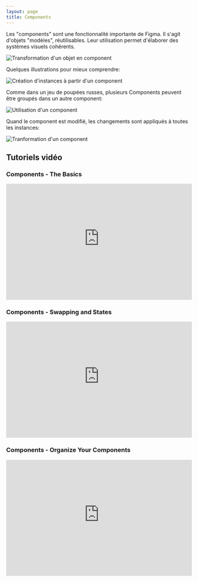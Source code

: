 ```yaml
---
layout: page
title: Components
---
```


Les "components" sont une fonctionnalité importante de Figma. Il s'agit d'objets "modèles", réutilisables. Leur utilisation permet d'élaborer des systèmes visuels cohérents.

![Transformation d'un objet en component](img/create-component.png)

Quelques illustrations pour mieux comprendre:

![Création d'instances à partir d'un component](img/component-instances.gif)

Comme dans un jeu de poupées russes, plusieurs Components peuvent être groupés dans un autre component:

![Utilisation d'un component](img/complex-components.gif)

Quand le component est modifié, les changements sont appliqués à toutes les instances:

![Tranformation d'un component](img/components-explained.gif)

## Tutoriels vidéo

### Components - The Basics

<iframe width="100%" height="315" src="https://www.youtube-nocookie.com/embed/k74IrUNaJVk" frameborder="0" allow="autoplay; encrypted-media" allowfullscreen></iframe>

### Components - Swapping and States

<iframe width="100%" height="315" src="https://www.youtube-nocookie.com/embed/IHEh9HFBtFU" frameborder="0" allow="autoplay; encrypted-media" allowfullscreen></iframe>

### Components - Organize Your Components

<iframe width="100%" height="315" src="https://www.youtube-nocookie.com/embed/FFXNLmt-JY4" frameborder="0" allow="autoplay; encrypted-media" allowfullscreen></iframe>
